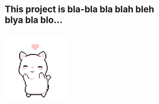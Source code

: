 <h1> This project is bla-bla bla blah bleh blya bla blo... </h1> <br>
<img src="/images/cat.gif"></img>